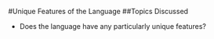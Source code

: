 #Unique Features of the Language
##Topics Discussed
* Does the language have any particularly unique features?

